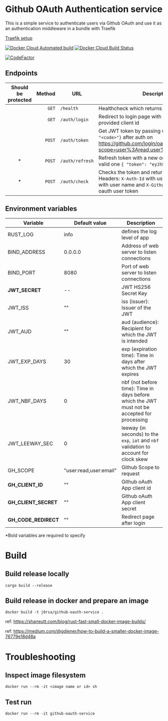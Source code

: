 # Github OAuth Authentication service

This is a simple service to authenticate users via Github OAuth and use it as an authentication middleware in a bundle with Traefik

[Traefik setup](https://doc.traefik.io/traefik/v1.7/configuration/backends/kubernetes/#authentication)

[![Docker Cloud Automated build](https://img.shields.io/docker/cloud/automated/j0rsa/jwt-auth)](https://hub.docker.com/repository/docker/j0rsa/gh-auth)
[![Docker Cloud Build Status](https://img.shields.io/docker/cloud/build/j0rsa/jwt-auth)](https://hub.docker.com/repository/docker/j0rsa/gh-auth)

[![CodeFactor](https://www.codefactor.io/repository/github/j0rsa/github-oauth-service/badge/main)](https://www.codefactor.io/repository/github/j0rsa/github-oauth-service/overview/main)

## Endpoints
| Should be protected | Method |     URL         | Description |
|:-------------------:| ------:| --------------- | ----------- |
|                     | `GET`  | `/health`       | Healthcheck  which returns Code 200 |
|                     | `GET`  | `/auth/login`   | Redirect to login page with required scopes for provided client id |
|                     | `POST` | `/auth/token`   | Get JWT token by passing user code `{ "code": "<code>"}` after auth on https://github.com/login/oauth/authorize?scope=user%3Aread,user%3Aemail&client_id=... |
|  *                  | `POST` | `/auth/refresh` | Refresh token with a new one by passing the old valid one `{ "token": "eyJhbGciOiJIUz..." }` |
|  *                  | `POST` | `/auth/check`   | Checks the token and returns code 200 with Headers: `X-Auth-Id` with user id, `X-Auth-User` with user name and `X-Github-Token` with github oauth user token |

## Environment variables
| Variable | Default value | Description |
| ------| --- | ----------- |
| RUST_LOG | info | defines the log level of app |
| BIND_ADDRESS | 0.0.0.0 | Address of web server to listen connections |
| BIND_PORT | 8080 | Port of web server to listen connections |
| **JWT_SECRET** | -- | JWT HS256 Secret Key |
| JWT_ISS | "" | iss (issuer): Issuer of the JWT |
| JWT_AUD | "" | aud (audience): Recipient for which the JWT is intended |
| JWT_EXP_DAYS | 30 | exp (expiration time): Time in days after which the JWT expires |
| JWT_NBF_DAYS | 0 | nbf (not before time): Time in days before which the JWT must not be accepted for processing |
| JWT_LEEWAY_SEC | 0 | leeway (in seconds) to the `exp`, `iat` and `nbf` validation to  account for clock skew |
| GH_SCOPE | "user:read,user:email" | Github Scope to request |
| **GH_CLIENT_ID** | "" | Github oAuth App client id |
| **GH_CLIENT_SECRET** | "" | Github oAuth App client secret | 
| **GH_CODE_REDIRECT** | "" | Redirect page after login |

*Bold variables are required to specify 

# Build

## Build release locally
    cargo build --release

## Build release in docker and prepare an image
    docker build -t j0rsa/github-oauth-service .
    
ref: https://shaneutt.com/blog/rust-fast-small-docker-image-builds/

ref: https://medium.com/@gdiener/how-to-build-a-smaller-docker-image-76779e18d48a

# Troubleshooting

## Inspect image filesystem
    docker run --rm -it <image name or id> sh
## Test run
    docker run --rm -it github-oauth-service